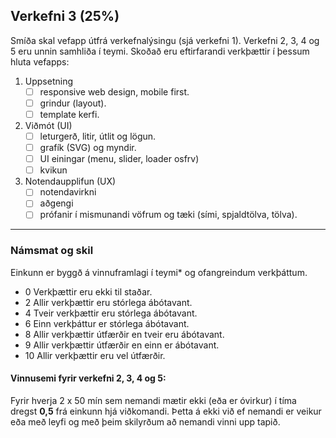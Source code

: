## Verkefni 3 (25%)
Smíða skal vefapp útfrá verkefnalýsingu (sjá verkefni 1). Verkefni 2, 3, 4 og 5 eru unnin samhliða í teymi.
Skoðað eru eftirfarandi verkþættir í þessum hluta vefapps:

1. Uppsetning 
    - [ ] responsive web design, mobile first.
    - [ ] grindur (layout).
    - [ ] template kerfi.
1. Viðmót (UI) 
    - [ ] leturgerð, litir, útlit og lögun.
    - [ ] grafík (SVG) og myndir.
    - [ ] UI einingar (menu, slider, loader osfrv) 
    - [ ] kvikun
1. Notendaupplifun (UX) 
    - [ ] notendavirkni 
    - [ ] aðgengi 
    - [ ] prófanir í mismunandi vöfrum og tæki (sími, spjaldtölva, tölva).

---

### Námsmat og skil
Einkunn er byggð á vinnuframlagi í teymi* og ofangreindum verkþáttum.

- 0	 Verkþættir eru ekki til staðar.
- 2  Allir verkþættir eru stórlega ábótavant.
- 4  Tveir verkþættir eru stórlega ábótavant.
- 6	 Einn verkþáttur er stórlega ábótavant.
- 8	 Allir verkþættir útfærðir en tveir eru ábótavant.
- 9	 Allir verkþættir útfærðir en einn er ábótavant.
- 10 Allir verkþættir eru vel útfærðir. 



#### Vinnusemi fyrir verkefni 2, 3, 4 og 5:
Fyrir hverja 2 x 50 mín sem nemandi mætir ekki (eða er óvirkur) í tíma dregst **0,5** frá einkunn hjá viðkomandi. Þetta á ekki við ef nemandi er veikur eða með leyfi og með þeim skilyrðum að nemandi vinni upp tapið.

